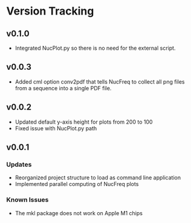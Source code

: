 # Version Tracking

## v0.1.0

- Integrated NucPlot.py so there is no need for the external script.

## v0.0.3

- Added cml option conv2pdf that tells NucFreq to collect all png files from a sequence into a single PDF file.

## v0.0.2

- Updated default y-axis height for plots from 200 to 100
- Fixed issue with NucPlot.py path

## v0.0.1

### Updates

- Reorganized project structure to load as command line application
- Implemented parallel computing of NucFreq plots

### Known Issues

- The mkl package does not work on Apple M1 chips
